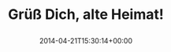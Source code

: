 ---
retweeted: false
source: <a href="http://www.myplume.com/" rel="nofollow">Plume for Android</a>
entities:
  user_mentions: []
  urls: []
  symbols: []
  media:
  - expanded_url: https://twitter.com/bascht/status/458266468158021632/photo/1
    indices:
    - '24'
    - '46'
    url: http://t.co/MgCByM0RME
    media_url: http://pbs.twimg.com/media/BlwW7LoIAAA59Nz.jpg
    id_str: '458266468074127360'
    id: '458266468074127360'
    media_url_https: https://pbs.twimg.com/media/BlwW7LoIAAA59Nz.jpg
    sizes:
      large:
        w: '774'
        h: '1032'
        resize: fit
      thumb:
        w: '150'
        h: '150'
        resize: crop
      medium:
        w: '774'
        h: '1032'
        resize: fit
      small:
        w: '510'
        h: '680'
        resize: fit
    type: photo
    display_url: pic.twitter.com/MgCByM0RME
  hashtags: []
display_text_range:
- '0'
- '46'
favorite_count: '0'
id_str: '458266468158021632'
truncated: false
retweet_count: '0'
id: '458266468158021632'
possibly_sensitive: false
created_at: Mon Apr 21 15:30:14 +0000 2014
favorited: false
full_text: Grüß Dich, alte Heimat!
lang: de
extended_entities:
  media:
  - expanded_url: https://twitter.com/bascht/status/458266468158021632/photo/1
    indices:
    - '24'
    - '46'
    url: http://t.co/MgCByM0RME
    media_url: http://pbs.twimg.com/media/BlwW7LoIAAA59Nz.jpg
    id_str: '458266468074127360'
    id: '458266468074127360'
    media_url_https: https://pbs.twimg.com/media/BlwW7LoIAAA59Nz.jpg
    sizes:
      large:
        w: '774'
        h: '1032'
        resize: fit
      thumb:
        w: '150'
        h: '150'
        resize: crop
      medium:
        w: '774'
        h: '1032'
        resize: fit
      small:
        w: '510'
        h: '680'
        resize: fit
    type: photo
    display_url: pic.twitter.com/MgCByM0RME
tags:
- pesos/twitter
date: '2014-04-21T15:30:14+00:00'
src: https://twitter.com/bascht/status/458266468158021632
original_url: https://twitter.com/bascht/status/458266468158021632
type: twitter_tweet
media_url: https://img.bascht.com/twitter/pbs.twimg.com/media/BlwW7LoIAAA59Nz.jpg
text: Grüß Dich, alte Heimat!
title: 'Grüß Dich, alte Heimat!

  '

---